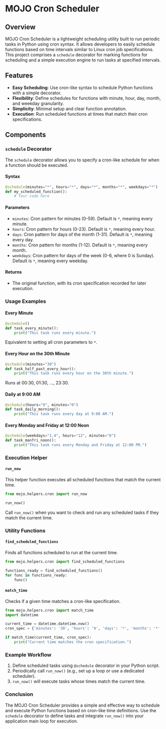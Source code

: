 # MOJO Cron Scheduler

## Overview

MOJO Cron Scheduler is a lightweight scheduling utility built to run periodic tasks in Python using cron syntax. It allows developers to easily schedule functions based on time intervals similar to Linux cron job specifications. This project comprises a `schedule` decorator for marking functions for scheduling and a simple execution engine to run tasks at specified intervals.

## Features

- **Easy Scheduling**: Use cron-like syntax to schedule Python functions with a simple decorator.
- **Flexibility**: Define schedules for functions with minute, hour, day, month, and weekday granularity.
- **Simplicity**: Minimal setup and clear function annotation.
- **Execution**: Run scheduled functions at times that match their cron specifications.

## Components

### `schedule` Decorator

The `schedule` decorator allows you to specify a cron-like schedule for when a function should be executed.

#### Syntax

```python
@schedule(minutes="*", hours="*", days="*", months="*", weekdays="*")
def my_scheduled_function():
    # Your code here
```

#### Parameters

- `minutes`: Cron pattern for minutes (0-59). Default is `*`, meaning every minute.
- `hours`: Cron pattern for hours (0-23). Default is `*`, meaning every hour.
- `days`: Cron pattern for days of the month (1-31). Default is `*`, meaning every day.
- `months`: Cron pattern for months (1-12). Default is `*`, meaning every month.
- `weekdays`: Cron pattern for days of the week (0-6, where 0 is Sunday). Default is `*`, meaning every weekday.

#### Returns

- The original function, with its cron specification recorded for later execution.

### Usage Examples

#### Every Minute

```python
@schedule()
def task_every_minute():
    print("This task runs every minute.")
```

Equivalent to setting all cron parameters to `*`.

#### Every Hour on the 30th Minute

```python
@schedule(minutes="30")
def task_half_past_every_hour():
    print("This task runs every hour on the 30th minute.")
```

Runs at 00:30, 01:30, ..., 23:30.

#### Daily at 9:00 AM

```python
@schedule(hours="9", minutes="0")
def task_daily_morning():
    print("This task runs every day at 9:00 AM.")
```

#### Every Monday and Friday at 12:00 Noon

```python
@schedule(weekdays="1,4", hours="12", minutes="0")
def task_manfri_noon():
    print("This task runs every Monday and Friday at 12:00 PM.")
```

### Execution Helper

#### `run_now`

This helper function executes all scheduled functions that match the current time.

```python
from mojo.helpers.cron import run_now

run_now()
```

Call `run_now()` when you want to check and run any scheduled tasks if they match the current time.

### Utility Functions

#### `find_scheduled_functions`

Finds all functions scheduled to run at the current time.

```python
from mojo.helpers.cron import find_scheduled_functions

functions_ready = find_scheduled_functions()
for func in functions_ready:
    func()
```

#### `match_time`

Checks if a given time matches a cron-like specification.

```python
from mojo.helpers.cron import match_time
import datetime

current_time = datetime.datetime.now()
cron_spec = {'minutes': '30', 'hours': '9', 'days': '*', 'months': '*', 'weekdays': '*'}

if match_time(current_time, cron_spec):
    print("Current time matches the cron specification.")
```

### Example Workflow

1. Define scheduled tasks using `@schedule` decorator in your Python script.
2. Periodically call `run_now()` (e.g., set up a loop or use a dedicated scheduler).
3. `run_now()` will execute tasks whose times match the current time.

### Conclusion

The MOJO Cron Scheduler provides a simple and effective way to schedule and execute Python functions based on cron-like time definitions. Use the `schedule` decorator to define tasks and integrate `run_now()` into your application main loop for execution.
